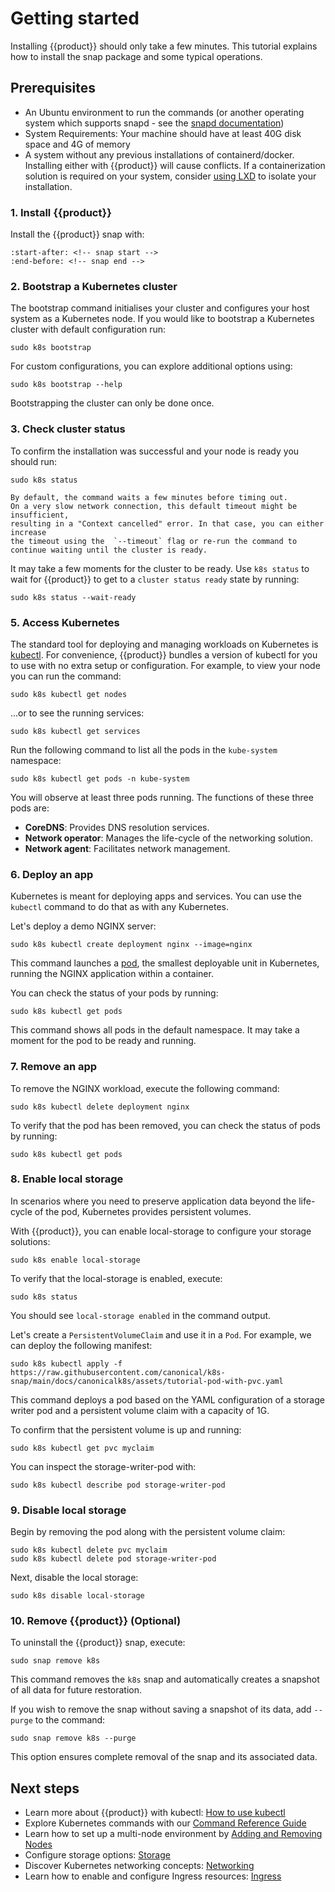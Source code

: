 # Getting started

Installing {{product}} should only take a few minutes. This tutorial
explains how to install the snap package and some typical operations.

## Prerequisites

- An Ubuntu environment to run the commands (or
  another operating system which supports snapd - see the
  [snapd documentation](https://snapcraft.io/docs/installing-snapd))
- System Requirements: Your machine should have at least 40G disk space
  and 4G of memory
- A system without any previous installations of containerd/docker. Installing
either with {{product}} will cause conflicts. If a containerization solution is
required on your system, consider [using LXD][LXD] to isolate your
installation.

### 1. Install {{product}}

Install the {{product}} snap with:

```{literalinclude} ../../_parts/install.md
:start-after: <!-- snap start -->
:end-before: <!-- snap end -->
```

### 2. Bootstrap a Kubernetes cluster

The bootstrap command initialises your cluster and configures your host system
as a Kubernetes node. If you would like to bootstrap a Kubernetes cluster with
default configuration run:

```
sudo k8s bootstrap
```

For custom configurations, you can explore additional options using:

```
sudo k8s bootstrap --help
```

Bootstrapping the cluster can only be done once.

### 3. Check cluster status

To confirm the installation was successful and your node is ready you
should run:

```
sudo k8s status
```

```{important}
By default, the command waits a few minutes before timing out.
On a very slow network connection, this default timeout might be insufficient,
resulting in a "Context cancelled" error. In that case, you can either increase
the timeout using the  `--timeout` flag or re-run the command to
continue waiting until the cluster is ready.
```

It may take a few moments for the cluster to be ready. Use `k8s status` to wait
for {{product}} to get to a `cluster status ready` state by running:


```
sudo k8s status --wait-ready
```

### 5. Access Kubernetes

The standard tool for deploying and managing workloads on Kubernetes
is [kubectl](https://kubernetes.io/docs/reference/kubectl/).
For convenience, {{product}} bundles a version of
kubectl for you to use with no extra setup or configuration.
For example, to view your node you can run the command:

```
sudo k8s kubectl get nodes
```

…or to see the running services:

```
sudo k8s kubectl get services
```

Run the following command to list all the pods in the `kube-system`
namespace:

```
sudo k8s kubectl get pods -n kube-system
```

You will observe at least three pods running. The functions of these three pods
are:

- **CoreDNS**: Provides DNS resolution services.
- **Network operator**: Manages the life-cycle of the networking solution.
- **Network agent**: Facilitates network management.


### 6. Deploy an app

Kubernetes is meant for deploying apps and services.
You can use the `kubectl`
command to do that as with any Kubernetes.

Let's deploy a demo NGINX server:

```
sudo k8s kubectl create deployment nginx --image=nginx
```

This command launches a
[pod](https://kubernetes.io/docs/concepts/workloads/pods/), the smallest
deployable unit in Kubernetes, running the NGINX application within a
container.

You can check the status of your pods by running:

```
sudo k8s kubectl get pods
```

This command shows all pods in the default namespace.
It may take a moment for the pod to be ready and running.

### 7. Remove an app

To remove the NGINX workload, execute the following command:

```
sudo k8s kubectl delete deployment nginx
```

To verify that the pod has been removed, you can check the status of pods by
running:

```
sudo k8s kubectl get pods
```

### 8. Enable local storage

In scenarios where you need to preserve application data beyond the
life-cycle of the pod, Kubernetes provides persistent volumes.

With {{product}}, you can enable local-storage to configure
your storage solutions:

```
sudo k8s enable local-storage
```

To verify that the local-storage is enabled, execute:

```
sudo k8s status
```

You should see `local-storage enabled` in the command output.

Let's create a `PersistentVolumeClaim` and use it in a `Pod`.
For example, we can deploy the following manifest:

```
sudo k8s kubectl apply -f https://raw.githubusercontent.com/canonical/k8s-snap/main/docs/canonicalk8s/assets/tutorial-pod-with-pvc.yaml
```

This command deploys a pod based on the YAML configuration of a
storage writer pod and a persistent volume claim with a capacity of 1G.

To confirm that the persistent volume is up and running:

```
sudo k8s kubectl get pvc myclaim
```

You can inspect the storage-writer-pod with:

```
sudo k8s kubectl describe pod storage-writer-pod
```

### 9. Disable local storage

Begin by removing the pod along with the persistent volume claim:

```
sudo k8s kubectl delete pvc myclaim
sudo k8s kubectl delete pod storage-writer-pod
```

Next, disable the local storage:

```
sudo k8s disable local-storage
```

### 10. Remove {{product}} (Optional)

To uninstall the {{product}} snap, execute:

```
sudo snap remove k8s
```

This command removes the `k8s` snap and automatically creates a snapshot of all
data for future restoration.

If you wish to remove the snap without saving a snapshot of its data, add
`--purge` to the command:

```
sudo snap remove k8s --purge
```

This option ensures complete removal of the snap and its associated data.

## Next steps

- Learn more about {{product}} with kubectl: [How to use kubectl]
- Explore Kubernetes commands with our [Command Reference Guide]
- Learn how to set up a multi-node environment by [Adding and Removing Nodes]
- Configure storage options: [Storage]
- Discover Kubernetes networking concepts: [Networking]
- Learn how to enable and configure Ingress resources: [Ingress]

<!-- LINKS -->

[How to use kubectl]: kubectl
[Command Reference Guide]: ../reference/commands
[Adding and Removing Nodes]: add-remove-nodes
[Storage]: ../howto/storage/index
[Networking]: ../howto/networking/index.md
[Ingress]: ../howto/networking/default-ingress.md
[LXD]: ../howto/install/lxd.md
